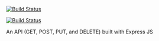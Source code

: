 [![Build Status](https://travis-ci.org/wldn/express-simple-API.svg?branch=master)](https://travis-ci.org/wldn/express-simple-API)

[![Build Status](https://img.shields.io/github/stars/https://github.com/wldn/express-simple-API.git.svg)](https://github.com/https://github.com/wldn/express-simple-API.git)

An API (GET, POST, PUT, and DELETE) built with Express JS
